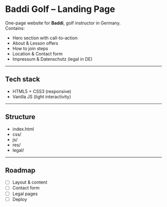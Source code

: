 # Baddi Golf – Landing Page

One-page website for **Baddi**, golf instructor in Germany.  
Contains:

- Hero section with call-to-action  
- About & Lesson offers  
- How to join steps  
- Location & Contact form  
- Impressum & Datenschutz (legal in DE)

---

## Tech stack
- HTML5 + CSS3 (responsive)
- Vanilla JS (light interactivity)

---

## Structure
- index.html
- css/
- js/
- res/
- legal/


---

## Roadmap
- [ ] Layout & content  
- [ ] Contact form  
- [ ] Legal pages  
- [ ] Deploy  
